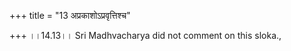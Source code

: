 +++
title = "13 अप्रकाशोऽप्रवृत्तिश्च"

+++
।।14.13।। Sri Madhvacharya did not comment on this sloka.,

